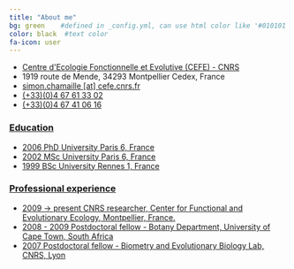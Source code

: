 ```yaml
---
title: "About me"
bg: green    #defined in _config.yml, can use html color like '#010101'
color: black  #text color
fa-icon: user
---
```


<ul class="fa-ul">
<li><i class="fa-li fa fa-envelope text-white"></i><a href="http://www.cefe.cnrs.fr/">Centre d'Ecologie Fonctionnelle et Evolutive (CEFE) - CNRS</a> </li>
<li>
1919 route de Mende, 34293 Montpellier Cedex, France</li>
<li><i class="fa fa-at text-white"></i> <a href="mailto:simon.chamaille_at_cefe.cnrs.fr">simon.chamaille [at] cefe.cnrs.fr</li>
<li><i class="fa-li fa fa-phone text-white"></i>(+33)(0)4 67 61 33 02</li>
<li><i class="fa-li fa fa-fax text-white"></i>(+33)(0)4 67 41 06 16</li>
</ul>




### Education

+ 2006 PhD University Paris 6, France
+ 2002 MSc University Paris 6, France
+ 1999 BSc University Rennes 1, France

### Professional experience

+ 2009 -> present CNRS researcher, Center for Functional and Evolutionary Ecology, Montpellier, France.
+ 2008 - 2009 Postdoctoral fellow - Botany Department, University of Cape Town, South Africa
+ 2007 Postdoctoral fellow - Biometry and Evolutionary Biology Lab, CNRS, Lyon 
